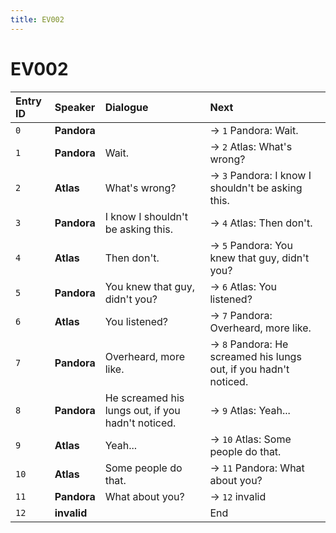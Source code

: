 ```yaml
---
title: EV002
---
```


# EV002


| Entry ID | Speaker | Dialogue | Next |
| :------- | :------ | :------- | :------------ |
| `0` | **Pandora** |  | → `1` Pandora: Wait\. |
| `1` | **Pandora** | Wait\. | → `2` Atlas: What's wrong? |
| `2` | **Atlas** | What's wrong? | → `3` Pandora: I know I shouldn't be asking this\. |
| `3` | **Pandora** | I know I shouldn't be asking this\. | → `4` Atlas: Then don't\. |
| `4` | **Atlas** | Then don't\. | → `5` Pandora: You knew that guy, didn't you? |
| `5` | **Pandora** | You knew that guy, didn't you? | → `6` Atlas: You listened? |
| `6` | **Atlas** | You listened? | → `7` Pandora: Overheard, more like\. |
| `7` | **Pandora** | Overheard, more like\. | → `8` Pandora: He screamed his lungs out, if you hadn't noticed\. |
| `8` | **Pandora** | He screamed his lungs out, if you hadn't noticed\. | → `9` Atlas: Yeah\.\.\. |
| `9` | **Atlas** | Yeah\.\.\. | → `10` Atlas: Some people do that\. |
| `10` | **Atlas** | Some people do that\. | → `11` Pandora: What about you? |
| `11` | **Pandora** | What about you? | → `12` invalid |
| `12` | **invalid** |  | End |
